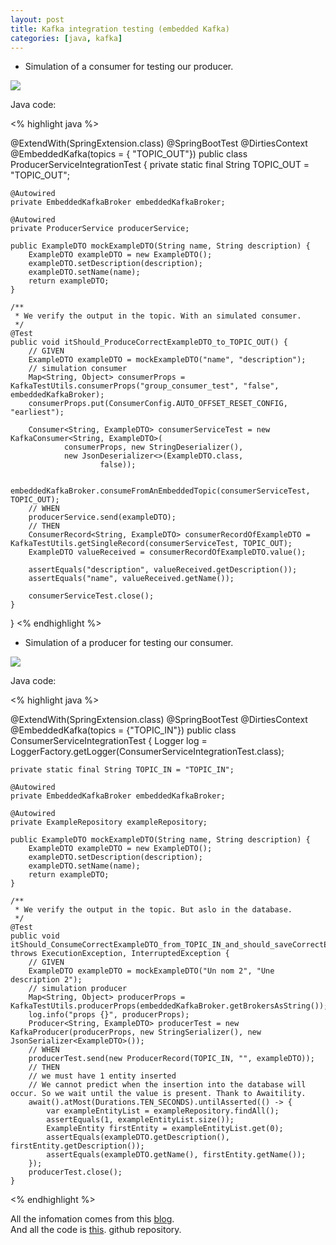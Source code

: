 ```yaml
---
layout: post
title: Kafka integration testing (embedded Kafka)
categories: [java, kafka]
---
```


- Simulation of a consumer for testing our producer.

![](https://i.imgur.com/frha3N1.png?raw=true)


Java code:

<% highlight java %>  

@ExtendWith(SpringExtension.class)
@SpringBootTest
@DirtiesContext
@EmbeddedKafka(topics = { "TOPIC_OUT"})
public class ProducerServiceIntegrationTest {
    private static final String TOPIC_OUT = "TOPIC_OUT";

    @Autowired
    private EmbeddedKafkaBroker embeddedKafkaBroker;

    @Autowired
    private ProducerService producerService;

    public ExampleDTO mockExampleDTO(String name, String description) {
        ExampleDTO exampleDTO = new ExampleDTO();
        exampleDTO.setDescription(description);
        exampleDTO.setName(name);
        return exampleDTO;
    }

    /**
     * We verify the output in the topic. With an simulated consumer.
     */
    @Test
    public void itShould_ProduceCorrectExampleDTO_to_TOPIC_OUT() {
        // GIVEN
        ExampleDTO exampleDTO = mockExampleDTO("name", "description");
        // simulation consumer
        Map<String, Object> consumerProps = KafkaTestUtils.consumerProps("group_consumer_test", "false", embeddedKafkaBroker);
        consumerProps.put(ConsumerConfig.AUTO_OFFSET_RESET_CONFIG, "earliest");

        Consumer<String, ExampleDTO> consumerServiceTest = new KafkaConsumer<String, ExampleDTO>(
                consumerProps, new StringDeserializer(),
                new JsonDeserializer<>(ExampleDTO.class,
                        false));

        embeddedKafkaBroker.consumeFromAnEmbeddedTopic(consumerServiceTest, TOPIC_OUT);
        // WHEN
        producerService.send(exampleDTO);
        // THEN
        ConsumerRecord<String, ExampleDTO> consumerRecordOfExampleDTO = KafkaTestUtils.getSingleRecord(consumerServiceTest, TOPIC_OUT);
        ExampleDTO valueReceived = consumerRecordOfExampleDTO.value();

        assertEquals("description", valueReceived.getDescription());
        assertEquals("name", valueReceived.getName());

        consumerServiceTest.close();
    }
}
  <% endhighlight %>
  
- Simulation of a producer for testing our consumer.

![](https://i.imgur.com/62RDZ3W.png?raw=true)


Java code:

<% highlight java %>  

@ExtendWith(SpringExtension.class)
@SpringBootTest
@DirtiesContext
@EmbeddedKafka(topics = {"TOPIC_IN"})
public class ConsumerServiceIntegrationTest {
    Logger log = LoggerFactory.getLogger(ConsumerServiceIntegrationTest.class);

    private static final String TOPIC_IN = "TOPIC_IN";

    @Autowired
    private EmbeddedKafkaBroker embeddedKafkaBroker;

    @Autowired
    private ExampleRepository exampleRepository;

    public ExampleDTO mockExampleDTO(String name, String description) {
        ExampleDTO exampleDTO = new ExampleDTO();
        exampleDTO.setDescription(description);
        exampleDTO.setName(name);
        return exampleDTO;
    }

    /**
     * We verify the output in the topic. But aslo in the database.
     */
    @Test
    public void itShould_ConsumeCorrectExampleDTO_from_TOPIC_IN_and_should_saveCorrectExampleEntity() throws ExecutionException, InterruptedException {
        // GIVEN
        ExampleDTO exampleDTO = mockExampleDTO("Un nom 2", "Une description 2");
        // simulation producer
        Map<String, Object> producerProps = KafkaTestUtils.producerProps(embeddedKafkaBroker.getBrokersAsString());
        log.info("props {}", producerProps);
        Producer<String, ExampleDTO> producerTest = new KafkaProducer(producerProps, new StringSerializer(), new JsonSerializer<ExampleDTO>());
        // WHEN
        producerTest.send(new ProducerRecord(TOPIC_IN, "", exampleDTO));
        // THEN
        // we must have 1 entity inserted
        // We cannot predict when the insertion into the database will occur. So we wait until the value is present. Thank to Awaitility.
        await().atMost(Durations.TEN_SECONDS).untilAsserted(() -> {
            var exampleEntityList = exampleRepository.findAll();
            assertEquals(1, exampleEntityList.size());
            ExampleEntity firstEntity = exampleEntityList.get(0);
            assertEquals(exampleDTO.getDescription(), firstEntity.getDescription());
            assertEquals(exampleDTO.getName(), firstEntity.getName());
        });
        producerTest.close();
    }
<% endhighlight %>  

All the infomation comes from this [blog](https://gitbook.deddy.me/test-dintegration-avec-spring-boot-et-kafka/).  
And all the code is [this](https://github.com/Kevded/integration-test-spring-kafka-with-embedded-kafka-consumer-and-producer). github repository.

  
